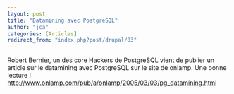 ```yaml
---
layout: post
title: "Datamining avec PostgreSQL"
author: "jca"
categories: [Articles]
redirect_from: "index.php?post/drupal/83"
---
```





<!--more-->


<p>Robert Bernier, un des core Hackers de PostgreSQL vient de publier un article sur le datamining avec PostgreSQL sur le site de onlamp. Une bonne lecture ! <a href="http://www.onlamp.com/pub/a/onlamp/2005/03/03/pg_datamining.html">http://www.onlamp.com/pub/a/onlamp/2005/03/03/pg_datamining.html</a></p>